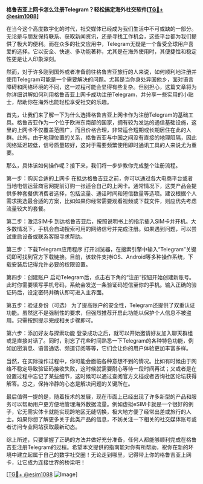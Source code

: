 **格鲁吉亚上网卡怎么注册Telegram？轻松搞定海外社交软件[[TG💪+ @esim1088](https://t.me/s/esim1088)]**

在当今这个高度数字化的时代，社交媒体已经成为我们生活中不可或缺的一部分。无论是与朋友保持联系、获取新闻资讯，还是寻找工作机会，这些平台都为我们提供了极大的便利。而在众多的社交应用中，Telegram无疑是一个备受全球用户喜爱的选择。它以安全、快速、多功能著称，尤其是在海外使用时，其便捷性和稳定性更是让人印象深刻。

然而，对于许多刚到国外或者准备前往格鲁吉亚旅行的人来说，如何顺利地注册并使用Telegram可能是一个需要解决的问题。尤其是当你身处异国他乡，面对语言障碍和网络环境的不同，这一过程可能会显得有些复杂。但别担心，这篇文章将为你详细讲解如何利用格鲁吉亚上网卡成功注册Telegram，并分享一些实用的小贴士，帮助你在海外也能轻松享受社交的乐趣。

首先，让我们来了解一下为什么选择格鲁吉亚上网卡作为注册Telegram的基础工具。格鲁吉亚作为一个位于欧洲东南部的国家，拥有较为发达的通信基础设施，这里的上网卡不仅覆盖范围广，而且价格合理，非常适合短期或长期居住在此的人群。此外，由于地理位置的关系，格鲁吉亚与中国之间没有直接的地理阻隔，因此网络延迟较低，信号质量较好，这对于需要频繁使用即时通讯工具的人来说尤为重要。

那么，具体该如何操作呢？接下来，我们将一步步教你完成整个注册流程。

第一步：购买合适的上网卡
在抵达格鲁吉亚之前，你可以通过各大电商平台或者当地电信运营商官网提前订购一张适合自己的上网卡。通常情况下，这类产品会提供多种套餐供消费者选择，包括流量、通话时间和短信数量等选项。建议根据个人需求挑选最合适的方案，比如如果你经常需要观看视频或下载文件，则应优先考虑流量较大的套餐。

第二步：激活SIM卡
到达格鲁吉亚后，按照说明书上的指示插入SIM卡并开机。大多数情况下，手机会自动搜索可用的网络信号并完成注册。如果遇到问题，可以尝试重启设备或联系客服寻求帮助。

第三步：下载Telegram应用程序
打开浏览器，在搜索引擎中输入“Telegram”关键词即可找到官方下载链接。目前，该软件支持iOS、Android等多种操作系统，下载安装后记得允许必要的权限设置。

第四步：创建账户
启动Telegram后，点击右下角的“注册”按钮开始创建新账号。此时你需要填写手机号码，系统会发送一条验证码短信至你的手机。输入正确的验证码后，设定密码并确认即可进入主界面。

第五步：验证身份（可选）
为了提高账户的安全性，Telegram还提供了双重认证功能。虽然这不是强制性的要求，但强烈推荐开启此功能以保护个人信息不被盗用。只需按照提示完成相关步骤即可。

第六步：添加好友与探索功能
登录成功之后，就可以开始邀请好友加入聊天群组或是直接对话了。同时，别忘了花些时间熟悉一下Telegram的各种特色功能，例如加密消息、语音通话、频道订阅等等，它们会让你的用户体验更加丰富多样。

当然，在实际操作过程中，你可能会面临各种意想不到的情况。比如有时候由于网络不稳定导致验证码接收失败，这时候就需要耐心等待一段时间再试；又或者是在设置过程中忘记了某些细节，这时候可以通过查阅官方文档或者咨询社区论坛获得解答。总之，保持冷静的心态是解决问题的关键所在。

最后值得一提的是，随着技术的发展，现在市面上已经出现了许多新型的产品和服务可以帮助用户更方便地管理海外数据流量。例如虚拟eSIM卡就是一个很好的例子，它无需实体卡就能实现跨地区无缝切换，极大地方便了经常出差或旅行的人士。如果你想了解更多关于此类产品的信息，不妨关注一下相关的社交媒体账号或者访问专业网站获取最新动态。

综上所述，只要掌握了正确的方法并做好充分准备，任何人都能够顺利完成在格鲁吉亚注册Telegram的过程。希望本文提供的指南能对你有所帮助，祝你在新的环境中建立起属于自己的数字社交圈！无论走到哪里，记得带上你的格鲁吉亚上网卡，让它成为连接世界的桥梁吧！

[[TG💪+ @esim1088](https://t.me/s/esim1088) ![Image](https://i.postimg.cc/4NQfJmqS/Snipaste-2025-05-13-00-14-12.png)]